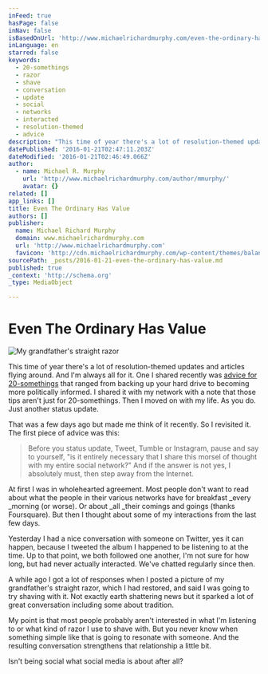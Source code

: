 ```yaml
---
inFeed: true
hasPage: false
inNav: false
isBasedOnUrl: 'http://www.michaelrichardmurphy.com/even-the-ordinary-has-value/'
inLanguage: en
starred: false
keywords:
  - 20-somethings
  - razor
  - shave
  - conversation
  - update
  - social
  - networks
  - interacted
  - resolution-themed
  - advice
description: "This time of year there's a lot of resolution-themed updates and articles flying around. And I'm always all for it. One I shared recently was advice for 20-somethings that ranged from backing up your hard drive to becoming more politically informed. I shared it with my network with a note that those tips aren't just for 20-somethings."
datePublished: '2016-01-21T02:47:11.203Z'
dateModified: '2016-01-21T02:46:49.066Z'
author:
  - name: Michael R. Murphy
    url: 'http://www.michaelrichardmurphy.com/author/mmurphy/'
    avatar: {}
related: []
app_links: []
title: Even The Ordinary Has Value
authors: []
publisher:
  name: Michael Richard Murphy
  domain: www.michaelrichardmurphy.com
  url: 'http://www.michaelrichardmurphy.com'
  favicon: 'http://cdn.michaelrichardmurphy.com/wp-content/themes/balance/images/favicon.ico'
sourcePath: _posts/2016-01-21-even-the-ordinary-has-value.md
published: true
_context: 'http://schema.org'
_type: MediaObject

---
```

# Even The Ordinary Has Value
![My grandfather's straight razor](https://the-grid-user-content.s3-us-west-2.amazonaws.com/fcb648da-71aa-4062-a1f3-c33770bebf3b.jpg)

This time of year there's a lot of resolution-themed updates and articles flying around. And I'm always all for it. One I shared recently was [advice for 20-somethings][0] that ranged from backing up your hard drive to becoming more politically informed. I shared it with my network with a note that those tips aren't just for 20-somethings. Then I moved on with my life. As you do. Just another status update.

That was a few days ago but made me think of it recently. So I revisited it. The first piece of advice was this:

> Before you status update, Tweet, Tumble or Instagram, pause and say to yourself, "is it entirely necessary that I share this morsel of thought with my entire social network?" And if the answer is not yes, I absolutely must, then step away from the Internet.

At first I was in wholehearted agreement. Most people don't want to read about what the people in their various networks have for breakfast _every _morning (or worse). Or about _all _their comings and goings (thanks Foursquare). But then I thought about some of my interactions from the last few days.

Yesterday I had a nice conversation with someone on Twitter, yes it can happen, because I tweeted the album I happened to be listening to at the time. Up to that point, we both followed one another, I'm not sure for how long, but had never actually interacted. We've chatted regularly since then.

A while ago I got a lot of responses when I posted a picture of my grandfather's straight razor, which I had restored, and said I was going to try shaving with it. Not exactly earth shattering news but it sparked a lot of great conversation including some about tradition.

My point is that most people probably aren't interested in what I'm listening to or what kind of razor I use to shave with. But you never know when something simple like that is going to resonate with someone. And the resulting conversation strengthens that relationship a little bit.

Isn't being social what social media is about after all?

[0]: http://thoughtcatalog.com/2012/20-new-years-resolutions-for-20-somethings/